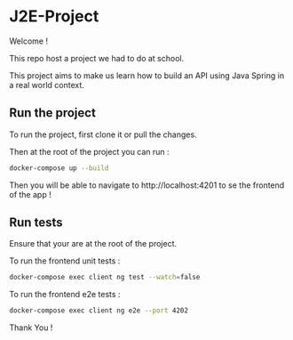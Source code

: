 # J2E-Project

Welcome !

This repo host a project we had to do at school.

This project aims to make us learn how to build an API using Java Spring in a real world context.

## Run the project

To run the project, first clone it or pull the changes.

Then at the root of the project you can run :
```BASH
docker-compose up --build
```
Then you will be able to navigate to http://localhost:4201 to se the frontend of the app !

## Run tests

Ensure that your are at the root of the project.

To run the frontend unit tests :
```BASH
docker-compose exec client ng test --watch=false
```

To run the frontend e2e tests :
```BASH
docker-compose exec client ng e2e --port 4202
```

Thank You !